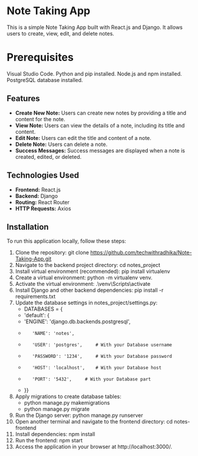 # Note Taking App

This is a simple Note Taking App built with React.js and Django. It allows users to create, view, edit, and delete notes.

# Prerequisites

Visual Studio Code.
Python and pip installed.
Node.js and npm installed.
PostgreSQL database installed.

## Features

- **Create New Note:** Users can create new notes by providing a title and content for the note.
- **View Note:** Users can view the details of a note, including its title and content.
- **Edit Note:** Users can edit the title and content of a note.
- **Delete Note:** Users can delete a note.
- **Success Messages:** Success messages are displayed when a note is created, edited, or deleted.

## Technologies Used

- **Frontend:** React.js
- **Backend:** Django
- **Routing:** React Router
- **HTTP Requests:** Axios

## Installation

To run this application locally, follow these steps:

1. Clone the repository: git clone https://github.com/techwithradhika/Note-Taking-App.git
2. Navigate to the backend project directory: cd notes_project
3. Install virtual environment (recommended): pip install virtualenv
4. Create a virtual environment: python -m virtualenv venv.
5. Activate the virtual environment: .\venv\Scripts\activate
6. Install Django and other backend dependencies: pip install -r requirements.txt
7. Update the database settings in notes_project/settings.py:
   - DATABASES = {
   -    'default': {
    -    'ENGINE': 'django.db.backends.postgresql',
    -        'NAME': 'notes',  
    -        'USER': 'postgres',     # With your Database username
    -        'PASSWORD': '1234',     # With your Database password
    -        'HOST': 'localhost',    # With your Database host
    -        'PORT': '5432',     # With your Database part
    -    }}
8. Apply migrations to create database tables:
   - python manage.py makemigrations
   - python manage.py migrate
9. Run the Django server: python manage.py runserver
10. Open another terminal and navigate to the frontend directory: cd notes-frontend
11. Install dependencies: npm install
12. Run the frontend: npm start
13. Access the application in your browser at http://localhost:3000/.

